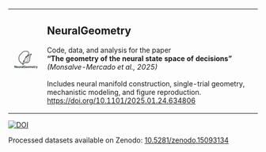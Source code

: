 <table>
<tr>
<td><img src="logo.png" width="200"/></td>
<td>
  <h2>NeuralGeometry</h2>
  <p>
    Code, data, and analysis for the paper<br/>
    <strong>“The geometry of the neural state space of decisions”</strong><br/>
    <em>(Monsalve-Mercado et al., 2025)</em><br/>
    <br/>
    Includes neural manifold construction, single-trial geometry, mechanistic modeling, and figure reproduction.<br/>
    <a href="https://doi.org/10.1101/2025.01.24.634806">https://doi.org/10.1101/2025.01.24.634806</a>
  </p>
</td>
</tr>
</table>

<p>
  <a href="https://doi.org/10.5281/zenodo.15093134">
    <img src="https://zenodo.org/badge/DOI/10.5281/zenodo.15093134.svg" alt="DOI">
  </a>
</p>

<p>
  Processed datasets available on Zenodo:  
  <a href="https://doi.org/10.5281/zenodo.15093134">10.5281/zenodo.15093134</a>
</p>
